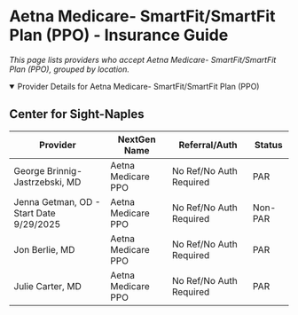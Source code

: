 # Aetna Medicare- SmartFit/SmartFit Plan (PPO) - Insurance Guide

*This page lists providers who accept Aetna Medicare- SmartFit/SmartFit Plan (PPO), grouped by location.*

<details open><summary>Provider Details for Aetna Medicare- SmartFit/SmartFit Plan (PPO)</summary>

## Center for Sight-Naples

| Provider | NextGen Name | Referral/Auth | Status |
|----------|-------------|--------------|--------|
| George Brinnig-Jastrzebski, MD | Aetna Medicare PPO | No Ref/No Auth Required | PAR |
| Jenna Getman, OD - Start Date 9/29/2025 | Aetna Medicare PPO | No Ref/No Auth Required | Non-PAR |
| Jon Berlie, MD | Aetna Medicare PPO | No Ref/No Auth Required | PAR |
| Julie Carter, MD | Aetna Medicare PPO | No Ref/No Auth Required | PAR |

</details>


